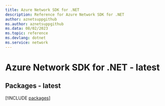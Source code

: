 ```yaml
---
title: Azure Network SDK for .NET
description: Reference for Azure Network SDK for .NET
author: aznetsuppgithub
ms.author: aznetsuppgithub
ms.data: 08/02/2023
ms.topic: reference
ms.devlang: dotnet
ms.service: network
---
```

# Azure Network SDK for .NET - latest
## Packages - latest
[!INCLUDE [packages](network-index.md)]